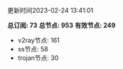 更新时间2023-02-24 13:41:01

**总订阅: 73**
**总节点: 953**
**有效节点: 249**
- v2ray节点: 161
- ss节点: 58
- trojan节点: 30
